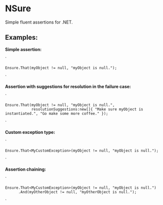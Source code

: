 NSure
=====

Simple fluent assertions for .NET.

Examples:
--------
**Simple assertion:**

`

	Ensure.That(myObject != null, "myObject is null.");
	
`

**Assertion with suggestions for resolution in the failure case:**

`

	Ensure.That(myObject != null, "myObject is null.",
				resolutionSuggestions:new[]{ "Make sure myObject is instantiated.", "Go make some more coffee." });
				
`

**Custom exception type:**

`

	Ensure.That<MyCustomException>(myObject != null, "myObject is null.");
	
`

**Assertion chaining:**

`

	Ensure.That<MyCustomException>(myObject != null, "myObject is null.")
		  .And(myOtherObject != null, "myOtherObject is null.");
	
`